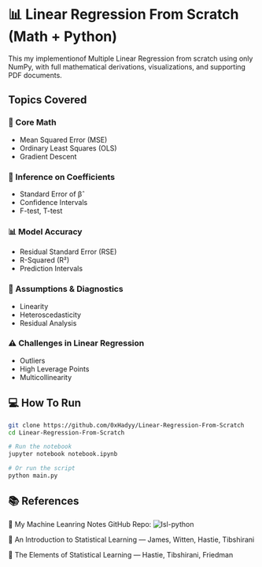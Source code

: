 # 📊 Linear Regression From Scratch (Math + Python)

This my implementionof  Multiple Linear Regression from scratch using only NumPy, 
with full mathematical derivations, visualizations, and supporting PDF documents.



## Topics Covered

### 📐 Core Math
- Mean Squared Error (MSE)
- Ordinary Least Squares (OLS)
- Gradient Descent

### 📏 Inference on Coefficients
- Standard Error of β̂
- Confidence Intervals
- F-test, T-test

### 📊 Model Accuracy
- Residual Standard Error (RSE)
- R-Squared (R²)
- Prediction Intervals

### 🧪 Assumptions & Diagnostics
- Linearity
- Heteroscedasticity
- Residual Analysis

### ⚠️ Challenges in Linear Regression
- Outliers
- High Leverage Points
- Multicollinearity

## 💻 How To Run

```bash
git clone https://github.com/0xHadyy/Linear-Regression-From-Scratch
cd Linear-Regression-From-Scratch

# Run the notebook
jupyter notebook notebook.ipynb

# Or run the script
python main.py
```
## 📚 References

🔗 My Machine Leanring Notes GitHub Repo: ![Isl-python](https://github.com/0xHadyy/Linear-Regression-From-Scratch)

📘 An Introduction to Statistical Learning — James, Witten, Hastie, Tibshirani

📗 The Elements of Statistical Learning — Hastie, Tibshirani, Friedman

